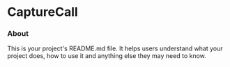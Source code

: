 CaptureCall
===========

### About

This is your project's README.md file. It helps users understand what your
project does, how to use it and anything else they may need to know.